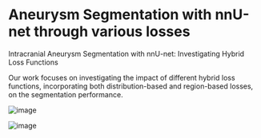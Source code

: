 # Aneurysm Segmentation with nnU-net through various losses 
Intracranial Aneurysm Segmentation with nnU-net: Investigating Hybrid Loss Functions

Our work focuses on investigating the impact of different hybrid loss functions, incorporating both distribution-based and region-based losses, on the segmentation performance.


![image](https://github.com/orouskhani/Losses-for-Aneurysm-Segmentation/blob/main/3-%20Tables.jpg)


![image](https://github.com/orouskhani/Losses-for-Aneurysm-Segmentation/blob/main/5-%20case%2024%20%2B%2027-%20one%20class.jpg)

